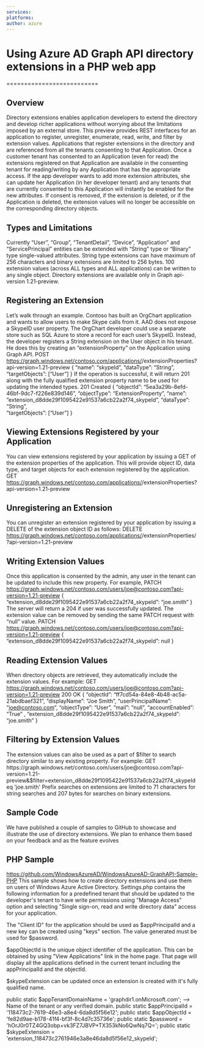 ```yaml
---
services:
platforms:
author: azure
---
```


# Using Azure AD Graph API directory extensions in a PHP web app
==========================

## Overview
Directory extensions enables application developers to extend the directory and develop richer applications without worrying about the limitations imposed by an external store. This preview provides REST interfaces for an application to register, unregister, enumerate, read, write, and filter by extension values. Applications that register extensions in the directory and are referenced from all the tenants consenting to that Application. Once a customer tenant has consented to an Application (even for read) the extensions registered on that Application are available in the consenting tenant for reading/writing by any Application that has the appropriate access. If the app developer wants to add more extension attributes, she can update her Application (in her developer tenant) and any tenants that are currently consented to this Application will instantly be enabled for the new attributes. If consent is removed, if the extension is deleted, or if the Application is deleted, the extension values will no longer be accessible on the corresponding directory objects.

## Types and Limitations
Currently “User”, “Group”, “TenantDetail”, “Device”, “Application” and “ServicePrincipal” entities can be extended with “String” type or “Binary” type single-valued attributes. String type extensions can have maximum of 256 characters and binary extensions are limited to 256 bytes. 100 extension values (across ALL types and ALL applications) can be written to any single object. Directory extensions are available only in Graph api-version 1.21-preview.

## Registering an Extension
Let’s walk through an example. Contoso has built an OrgChart application and wants to allow users to make Skype calls from it. AAD does not expose a SkypeID user property. The OrgChart developer could use a separate store such as SQL Azure to store a record for each user’s SkypeID. Instead, the developer registers a String extension on the User object in his tenant. He does this by creating an “extensionProperty” on the Application using Graph API.
POST https://graph.windows.net/contoso.com/applications/<applicationObjectID>/extensionProperties?api-version=1.21-preview 
{
“name”: “skypeId”,
“dataType”: “String”,
“targetObjects”: [“User”]
}
If the operation is successful, it will return 201 along with the fully qualified extension property name to be used for updating the intended types.
201 Created
{
“objectId”: “5ea3a29b-8efd-46bf-9dc7-f226e839d146”,
“objectType”: “ExtensionProperty”,
“name”: “extension_d8dde29f1095422e91537a6cb22a2f74_skypeId”,
“dataType”: “String”,         
“targetObjects”: [“User”]
}
 
## Viewing Extensions Registered by your Application
You can view extensions registered by your application by issuing a GET of the extension properties of the application. This will provide object ID, data type, and target objects for each extension registered by the application.
GET https://graph.windows.net/contoso.com/applications/<applicationObjectID>/extensionProperties?api-version=1.21-preview

## Unregistering an Extension
You can unregister an extension registered by your application by issuing a DELETE of the extension object ID as follows:
DELETE https://graph.windows.net/contoso.com/applications/<applicationObjectID>/extensionProperties/<extensionObjectID>?api-version=1.21-preview

## Writing Extension Values
Once this application is consented by the admin, any user in the tenant can be updated to include this new property. For example,
PATCH https://graph.windows.net/contoso.com/users/joe@contoso.com?api-version=1.21-preview 
{
“extension_d8dde29f1095422e91537a6cb22a2f74_skypeId”: “joe.smith”
}
The server will return a 204 if user was successfully updated. The extension value can be removed by sending the same PATCH request with “null” value.
PATCH https://graph.windows.net/contoso.com/users/joe@contoso.com?api-version=1.21-preview 
{
“extension_d8dde29f1095422e91537a6cb22a2f74_skypeId”: null
}

## Reading Extension Values
When directory objects are retrieved, they automatically include the extension values. For example:
GET https://graph.windows.net/contoso.com/users/joe@contoso.com?api-version=1.21-preview 
200 OK
{
“objectId”: “ff7cd54a-84e8-4b48-ac5a-21abdbaef321”,
“displayName”: “Joe Smith”,
“userPrincipalName”: “joe@contoso.com“,
“objectType”: “User”,
“mail”: “null”,
“accountEnabled”: “True” ,
“extension_d8dde29f1095422e91537a6cb22a2f74_skypeId”: “joe.smith”
}
 
## Filtering by Extension Values
The extension values can also be used as a part of $filter to search directory similar to any existing property. For example:
GET https://graph.windows.net/contoso.com/users/joe@contoso.com?api-version=1.21-preview&$filter=extension_d8dde29f1095422e91537a6cb22a2f74_skypeId eq 'joe.smith'
Prefix searches on extensions are limited to 71 characters for string searches and 207 bytes for searches on binary extensions.

## Sample Code
We have published a couple of samples to GitHub to showcase and illustrate the use of directory extensions. We plan to enhance them based on your feedback and as the feature evolves


## PHP Sample
https://github.com/WindowsAzureAD/WindowsAzureAD-GraphAPI-Sample-PHP
This sample shows how to create directory extensions and use them on users of Windows Azure Active Directory. Settings.php contains the following information for a predefined tenant that should be updated to the developer's tenant to have write permissions using "Manage Access" option and selecting "Single sign-on, read and write directory data" access for your application.

The "Client ID" for the application should be used as $appPrincipalId and a new key can be created using "keys" section. The value generated must be used for $password.

$appObjectId is the unique object identifier of the application. This can be obtained by using "View Applications" link in the home page. That page will display all the applications defined in the current tenant including the appPrincipalId and the objectId.

$skypeExtension can be updated once an extension is created with it's fully qualified name.

public static $appTenantDomainName = 'graphdir1.onMicrosoft.com'; --> Name of the tenant or any verified domain. 
public static $appPrincipalId = '118473c2-7619-46e3-a8e4-6da8d5f56e12';
public static $appObjectId = 'fe82d9ae-b178-41f4-bf3f-8c4d7c35736e';
public static $password = 'hOrJ0r0TZ4GQ3obp+vk3FZ7JBVP+TX353kNo6QwNq7Q=';
public static $skypeExtension = 'extension_118473c2761946e3a8e46da8d5f56e12_skypeId';
